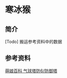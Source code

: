 # 寒冰猴
## 简介
[Todo] 搬运参考资料中的数据

## 参考资料
[萌娘百科 气球塔防6/防御塔](https://zh.moegirl.org.cn/%E6%B0%94%E7%90%83%E5%A1%94%E9%98%B26/%E9%98%B2%E5%BE%A1%E5%A1%94)